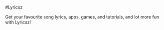 #Lyricsz

Get your favourite song lyrics, apps, games, and tutorials, and lot more fun with Lyricsz!
